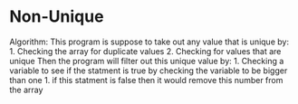 # Non-Unique

Algorithm:
  This program is suppose to take out any value that is unique by:
    1. Checking the array for duplicate values
    2. Checking for values that are unique
  Then the program will filter out this unique value by:
    1. Checking a variable to see if the statment is true by checking the variable to be bigger than one
      1. if this statment is false then it would remove this number from the array
